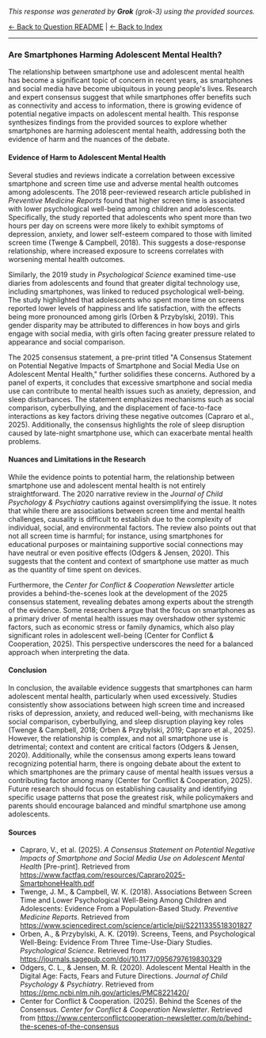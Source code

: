 <!-- 
Generated by: grok
Model: grok-3
Prompt type: sources
Generated at: 2025-06-07T16:16:35.370535
-->

*This response was generated by **Grok** (grok-3) using the provided sources.*

[← Back to Question README](README.md) | [← Back to Index](../README.md)

---

### Are Smartphones Harming Adolescent Mental Health?

The relationship between smartphone use and adolescent mental health has become a significant topic of concern in recent years, as smartphones and social media have become ubiquitous in young people's lives. Research and expert consensus suggest that while smartphones offer benefits such as connectivity and access to information, there is growing evidence of potential negative impacts on adolescent mental health. This response synthesizes findings from the provided sources to explore whether smartphones are harming adolescent mental health, addressing both the evidence of harm and the nuances of the debate.

#### Evidence of Harm to Adolescent Mental Health
Several studies and reviews indicate a correlation between excessive smartphone and screen time use and adverse mental health outcomes among adolescents. The 2018 peer-reviewed research article published in *Preventive Medicine Reports* found that higher screen time is associated with lower psychological well-being among children and adolescents. Specifically, the study reported that adolescents who spent more than two hours per day on screens were more likely to exhibit symptoms of depression, anxiety, and lower self-esteem compared to those with limited screen time (Twenge & Campbell, 2018). This suggests a dose-response relationship, where increased exposure to screens correlates with worsening mental health outcomes.

Similarly, the 2019 study in *Psychological Science* examined time-use diaries from adolescents and found that greater digital technology use, including smartphones, was linked to reduced psychological well-being. The study highlighted that adolescents who spent more time on screens reported lower levels of happiness and life satisfaction, with the effects being more pronounced among girls (Orben & Przybylski, 2019). This gender disparity may be attributed to differences in how boys and girls engage with social media, with girls often facing greater pressure related to appearance and social comparison.

The 2025 consensus statement, a pre-print titled "A Consensus Statement on Potential Negative Impacts of Smartphone and Social Media Use on Adolescent Mental Health," further solidifies these concerns. Authored by a panel of experts, it concludes that excessive smartphone and social media use can contribute to mental health issues such as anxiety, depression, and sleep disturbances. The statement emphasizes mechanisms such as social comparison, cyberbullying, and the displacement of face-to-face interactions as key factors driving these negative outcomes (Capraro et al., 2025). Additionally, the consensus highlights the role of sleep disruption caused by late-night smartphone use, which can exacerbate mental health problems.

#### Nuances and Limitations in the Research
While the evidence points to potential harm, the relationship between smartphone use and adolescent mental health is not entirely straightforward. The 2020 narrative review in the *Journal of Child Psychology & Psychiatry* cautions against oversimplifying the issue. It notes that while there are associations between screen time and mental health challenges, causality is difficult to establish due to the complexity of individual, social, and environmental factors. The review also points out that not all screen time is harmful; for instance, using smartphones for educational purposes or maintaining supportive social connections may have neutral or even positive effects (Odgers & Jensen, 2020). This suggests that the content and context of smartphone use matter as much as the quantity of time spent on devices.

Furthermore, the *Center for Conflict & Cooperation Newsletter* article provides a behind-the-scenes look at the development of the 2025 consensus statement, revealing debates among experts about the strength of the evidence. Some researchers argue that the focus on smartphones as a primary driver of mental health issues may overshadow other systemic factors, such as economic stress or family dynamics, which also play significant roles in adolescent well-being (Center for Conflict & Cooperation, 2025). This perspective underscores the need for a balanced approach when interpreting the data.

#### Conclusion
In conclusion, the available evidence suggests that smartphones can harm adolescent mental health, particularly when used excessively. Studies consistently show associations between high screen time and increased risks of depression, anxiety, and reduced well-being, with mechanisms like social comparison, cyberbullying, and sleep disruption playing key roles (Twenge & Campbell, 2018; Orben & Przybylski, 2019; Capraro et al., 2025). However, the relationship is complex, and not all smartphone use is detrimental; context and content are critical factors (Odgers & Jensen, 2020). Additionally, while the consensus among experts leans toward recognizing potential harm, there is ongoing debate about the extent to which smartphones are the primary cause of mental health issues versus a contributing factor among many (Center for Conflict & Cooperation, 2025). Future research should focus on establishing causality and identifying specific usage patterns that pose the greatest risk, while policymakers and parents should encourage balanced and mindful smartphone use among adolescents.

#### Sources
- Capraro, V., et al. (2025). *A Consensus Statement on Potential Negative Impacts of Smartphone and Social Media Use on Adolescent Mental Health* [Pre-print]. Retrieved from https://www.factfaq.com/resources/Capraro2025-SmartphoneHealth.pdf
- Twenge, J. M., & Campbell, W. K. (2018). Associations Between Screen Time and Lower Psychological Well-Being Among Children and Adolescents: Evidence From a Population-Based Study. *Preventive Medicine Reports*. Retrieved from https://www.sciencedirect.com/science/article/pii/S2211335518301827
- Orben, A., & Przybylski, A. K. (2019). Screens, Teens, and Psychological Well-Being: Evidence From Three Time-Use-Diary Studies. *Psychological Science*. Retrieved from https://journals.sagepub.com/doi/10.1177/0956797619830329
- Odgers, C. L., & Jensen, M. R. (2020). Adolescent Mental Health in the Digital Age: Facts, Fears and Future Directions. *Journal of Child Psychology & Psychiatry*. Retrieved from https://pmc.ncbi.nlm.nih.gov/articles/PMC8221420/
- Center for Conflict & Cooperation. (2025). Behind the Scenes of the Consensus. *Center for Conflict & Cooperation Newsletter*. Retrieved from https://www.centerconflictcooperation-newsletter.com/p/behind-the-scenes-of-the-consensus